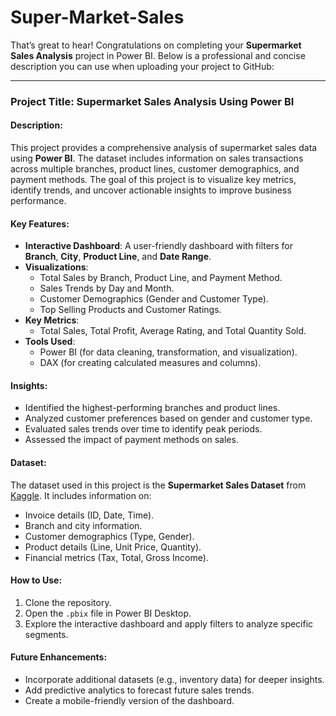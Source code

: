 # Super-Market-Sales

That’s great to hear! Congratulations on completing your **Supermarket Sales Analysis** project in Power BI. Below is a professional and concise description you can use when uploading your project to GitHub:

---

### **Project Title**: Supermarket Sales Analysis Using Power BI

#### **Description**:
This project provides a comprehensive analysis of supermarket sales data using **Power BI**. The dataset includes information on sales transactions across multiple branches, product lines, customer demographics, and payment methods. The goal of this project is to visualize key metrics, identify trends, and uncover actionable insights to improve business performance.

#### **Key Features**:
- **Interactive Dashboard**: A user-friendly dashboard with filters for **Branch**, **City**, **Product Line**, and **Date Range**.
- **Visualizations**:
  - Total Sales by Branch, Product Line, and Payment Method.
  - Sales Trends by Day and Month.
  - Customer Demographics (Gender and Customer Type).
  - Top Selling Products and Customer Ratings.
- **Key Metrics**:
  - Total Sales, Total Profit, Average Rating, and Total Quantity Sold.
- **Tools Used**:
  - Power BI (for data cleaning, transformation, and visualization).
  - DAX (for creating calculated measures and columns).

#### **Insights**:
- Identified the highest-performing branches and product lines.
- Analyzed customer preferences based on gender and customer type.
- Evaluated sales trends over time to identify peak periods.
- Assessed the impact of payment methods on sales.

#### **Dataset**:
The dataset used in this project is the **Supermarket Sales Dataset** from [Kaggle](https://www.kaggle.com/datasets/aungpyaeap/supermarket-sales). It includes information on:
- Invoice details (ID, Date, Time).
- Branch and city information.
- Customer demographics (Type, Gender).
- Product details (Line, Unit Price, Quantity).
- Financial metrics (Tax, Total, Gross Income).

#### **How to Use**:
1. Clone the repository.
2. Open the `.pbix` file in Power BI Desktop.
3. Explore the interactive dashboard and apply filters to analyze specific segments.

#### **Future Enhancements**:
- Incorporate additional datasets (e.g., inventory data) for deeper insights.
- Add predictive analytics to forecast future sales trends.
- Create a mobile-friendly version of the dashboard.


